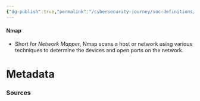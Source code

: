 ```yaml
---
{"dg-publish":true,"permalink":"/cybersecurity-journey/soc-definitions/nmap/","tags":["defs_soc"]}
---
```


#### Nmap
- Short for *Network Mapper*, Nmap scans a host or network using various techniques to determine the devices and open ports on the network.






# Metadata

### Sources